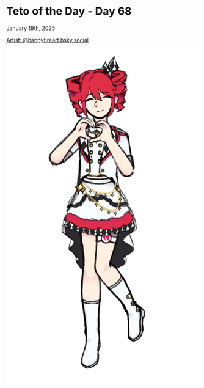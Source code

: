 # Teto of the Day - Day 68
<div class="post-date">January 19th, 2025</div>

[Artist: @happyfireart.bsky.social](https://bsky.app/profile/happyfireart.bsky.social/post/3lg2ljpi5k22n)
![Kasane Teto Art](/totd/DAY_68.jpg)